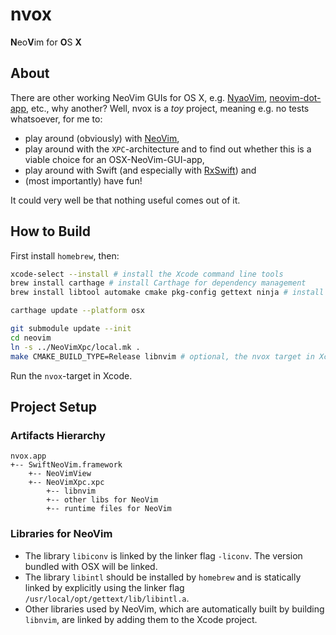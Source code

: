 nvox
====

<strong>N</strong>eo<strong>V</strong>im for <strong>O</strong>S <strong>X</strong>

## About

There are other working NeoVim GUIs for OS X, e.g. [NyaoVim](https://github.com/rhysd/NyaoVim), [neovim-dot-app](https://github.com/rogual/neovim-dot-app), etc., why another? Well, nvox is a *toy* project, meaning e.g. no tests whatsoever, for me to:

- play around (obviously) with [NeoVim](https://github.com/neovim),
- play around with the `XPC`-architecture and to find out whether this is a viable choice for an OSX-NeoVim-GUI-app,
- play around with Swift (and especially with [RxSwift](https://github.com/ReactiveX/RxSwift)) and
- (most importantly) have fun!

It could very well be that nothing useful comes out of it.

## How to Build

First install `homebrew`, then:

```bash
xcode-select --install # install the Xcode command line tools
brew install carthage # install Carthage for dependency management
brew install libtool automake cmake pkg-config gettext ninja # install libs and tools for neovim

carthage update --platform osx

git submodule update --init
cd neovim
ln -s ../NeoVimXpc/local.mk .
make CMAKE_BUILD_TYPE=Release libnvim # optional, the nvox target in Xcode also does this
```

Run the `nvox`-target in Xcode.

## Project Setup

### Artifacts Hierarchy

```
nvox.app
+-- SwiftNeoVim.framework
    +-- NeoVimView
    +-- NeoVimXpc.xpc
        +-- libnvim
        +-- other libs for NeoVim
        +-- runtime files for NeoVim
```

### Libraries for NeoVim

* The library `libiconv` is linked by the linker flag `-liconv`. The version bundled with OSX will be linked.
* The library `libintl` should be installed by `homebrew` and is statically linked by explicitly using the linker flag `/usr/local/opt/gettext/lib/libintl.a`.
* Other libraries used by NeoVim, which are automatically built by building `libnvim`, are linked by adding them to the Xcode project.

